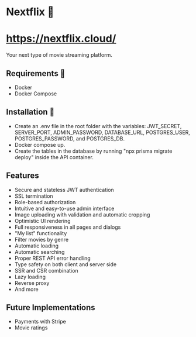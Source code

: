 # Nextflix 🔴

# https://nextflix.cloud/

Your next type of movie streaming platform.

## Requirements 📝

- Docker
- Docker Compose

## Installation 🔌

- Create an .env file in the root folder with the variables: JWT_SECRET, SERVER_PORT, ADMIN_PASSWORD, DATABASE_URL, POSTGRES_USER, POSTGRES_PASSWORD, and POSTGRES_DB.
- Docker compose up.
- Create the tables in the database by running "npx prisma migrate deploy" inside the API container.

## Features

- Secure and stateless JWT authentication
- SSL termination
- Role-based authorization
- Intuitive and easy-to-use admin interface
- Image uploading with validation and automatic cropping
- Optimistic UI rendering
- Full responsiveness in all pages and dialogs
- "My list" functionality
- Filter movies by genre
- Automatic loading
- Automatic searching
- Proper REST API error handling
- Type safety on both client and server side
- SSR and CSR combination
- Lazy loading
- Reverse proxy
- And more

## Future Implementations

- Payments with Stripe
- Movie ratings
